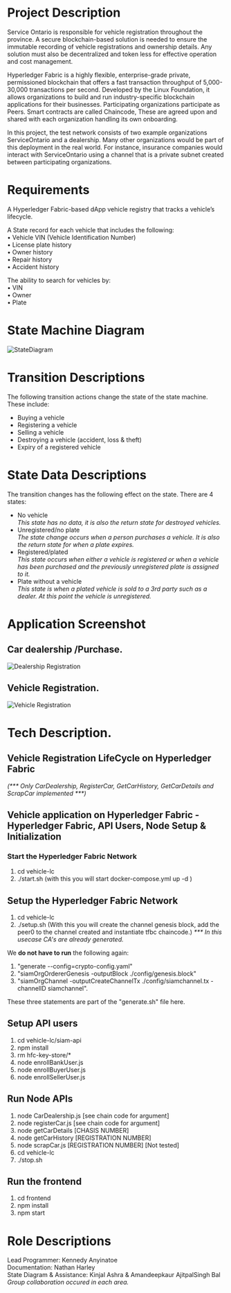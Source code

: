 # Project Description

Service Ontario is responsible for vehicle registration throughout the province. A secure blockchain-based solution is needed to ensure the immutable recording of vehicle registrations and ownership details. Any solution must also be decentralized and token less for effective operation and cost management.

Hyperledger Fabric is a highly flexible, enterprise-grade private, permissioned blockchain that offers a fast transaction throughput of 5,000-30,000 transactions per second. Developed by the Linux Foundation, it allows organizations to build and run industry-specific blockchain applications for their businesses. Participating organizations participate as Peers. Smart contracts are called Chaincode, These are agreed upon and shared with each organization handling its own onboarding.

In this project, the test network consists of two example organizations ServiceOntario and a dealership. Many other organizations would be part of this deployment in the real world. For instance, insurance companies would interact with ServiceOntario using a channel that is a private subnet created between participating organizations.

# Requirements

A Hyperledger Fabric-based dApp vehicle registry that tracks a vehicle’s lifecycle.

A State record for each vehicle that includes the following:  
• Vehicle VIN (Vehicle Identification Number)  
• License plate history  
• Owner history  
• Repair history  
• Accident history

The ability to search for vehicles by:  
• VIN  
• Owner  
• Plate

# State Machine Diagram

![StateDiagram](https://user-images.githubusercontent.com/99918492/175080590-e87c34fa-a544-43ce-a5d2-80396ca2c1d2.png)

# Transition Descriptions

The following transition actions change the state of the state machine. These include:

- Buying a vehicle
- Registering a vehicle
- Selling a vehicle
- Destroying a vehicle (accident, loss & theft)
- Expiry of a registered vehicle

# State Data Descriptions

The transition changes has the following effect on the state. There are 4 states:

- No vehicle  
  _This state has no data, it is also the return state for destroyed vehicles._
- Unregistered/no plate  
  _The state change occurs when a person purchases a vehicle. It is also the return state for when a plate expires._
- Registered/plated  
  _This state occurs when either a vehicle is registered or when a vehicle has been purchased and the previously unregistered plate is assigned to it._
- Plate without a vehicle  
  _This state is when a plated vehicle is sold to a 3rd party such as a dealer. At this point the vehicle is unregistered._

# Application Screenshot

## Car dealership /Purchase.

![Dealership Registration](./frontend/images/dealership-form.png)

## Vehicle Registration.

![Vehicle Registration](./frontend/images/vehicle-registration-form.png)

# Tech Description.

## Vehicle Registration LifeCycle on Hyperledger Fabric

_(*** Only CarDealership, RegisterCar, GetCarHistory, GetCarDetails and ScrapCar implemented ***)_

## Vehicle application on Hyperledger Fabric - Hyperledger Fabric, API Users, Node Setup & Initialization

### Start the Hyperledger Fabric Network

1. cd vehicle-lc
2. ./start.sh (with this you will start docker-compose.yml up -d )

## Setup the Hyperledger Fabric Network

1. cd vehicle-lc
2. ./setup.sh (With this you will create the channel genesis block, add the peer0 to the channel created and instantiate tfbc chaincode.)
   _\*\*\* In this usecase CA's are already generated._

We **do not have to run** the following again:

1. "generate --config=crypto-config.yaml"
2. "siamOrgOrdererGenesis -outputBlock ./config/genesis.block"
3. "siamOrgChannel -outputCreateChannelTx ./config/siamchannel.tx -channelID siamchannel".

These three statements are part of the "generate.sh" file here.

## Setup API users

1. cd vehicle-lc/siam-api
2. npm install
3. rm hfc-key-store/\*
4. node enrollBankUser.js
5. node enrollBuyerUser.js
6. node enrollSellerUser.js

## Run Node APIs

1. node CarDealership.js [see chain code for argument]
2. node registerCar.js [see chain code for argument]
3. node getCarDetails [CHASIS NUMBER]
4. node getCarHistory [REGISTRATION NUMBER]
5. node scrapCar.js [REGISTRATION NUMBER] [Not tested]
6. cd vehicle-lc
7. ./stop.sh

## Run the frontend

1. cd frontend
2. npm install
3. npm start

# Role Descriptions

Lead Programmer: Kennedy Anyinatoe  
Documentation: Nathan Harley  
State Diagram & Assistance: Kinjal Ashra & Amandeepkaur AjitpalSingh Bal  
_Group collaboration occured in each area._
